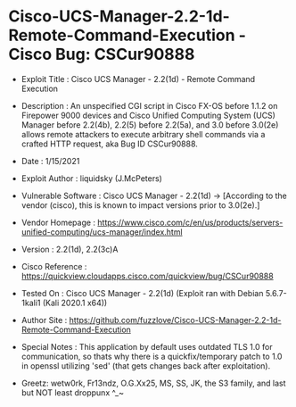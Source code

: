 # Cisco-UCS-Manager-2.2-1d-Remote-Command-Execution - Cisco Bug: CSCur90888


- Exploit Title         : Cisco UCS Manager - 2.2(1d) - Remote Command Execution
- Description           : An unspecified CGI script in Cisco FX-OS before 1.1.2 on Firepower 9000 devices and Cisco Unified Computing System (UCS) Manager before 2.2(4b), 2.2(5) before 2.2(5a), and 3.0 before 3.0(2e) allows remote attackers to execute arbitrary shell commands via a crafted HTTP request, aka Bug ID CSCur90888.
- Date                  : 1/15/2021
- Exploit Author        : liquidsky (J.McPeters)
- Vulnerable Software   : Cisco UCS Manager - 2.2(1d) -> [According to the vendor (cisco), this is known to impact versions prior to 3.0(2e).]
- Vendor Homepage       : https://www.cisco.com/c/en/us/products/servers-unified-computing/ucs-manager/index.html
- Version               : 2.2(1d), 2.2(3c)A
- Cisco Reference       : https://quickview.cloudapps.cisco.com/quickview/bug/CSCur90888
- Tested On             : Cisco UCS Manager - 2.2(1d) (Exploit ran with Debian 5.6.7-1kali1 (Kali 2020.1 x64))
- Author Site           : https://github.com/fuzzlove/Cisco-UCS-Manager-2.2-1d-Remote-Command-Execution
- Special Notes         : This application by default uses outdated TLS 1.0 for communication, so thats why there is a quickfix/temporary patch to 1.0 in openssl utilizing 'sed' (that gets changes back after exploitation).

- Greetz: wetw0rk, Fr13ndz, O.G.Xx25, MS, SS, JK, the S3 family, and last but NOT least droppunx ^_~
